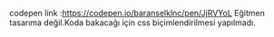 codepen link :https://codepen.io/baranselklnc/pen/JjRVYoL
Eğitmen tasarıma değil.Koda bakacağı için css biçimlendirilmesi yapılmadı.
